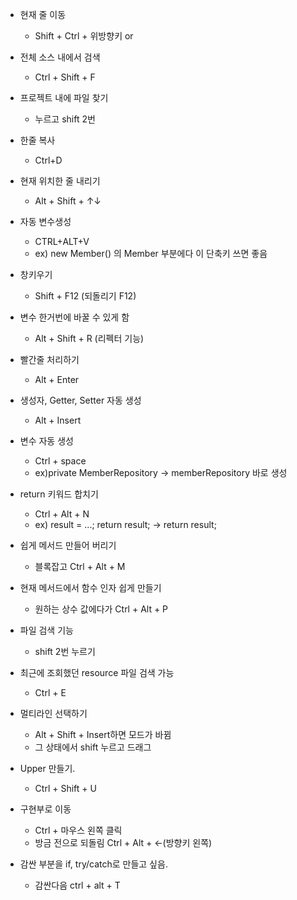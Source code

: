- 현재 줄 이동
  - Shift + Ctrl + 위방향키 or 

- 전체 소스 내에서 검색
  - Ctrl + Shift + F
  
- 프로젝트 내에 파일 찾기
  - <project>누르고 shift 2번
  
- 한줄 복사
  - Ctrl+D

- 현재 위치한 줄 내리기
  - Alt + Shift + ↑↓

- 자동 변수생성
  - CTRL+ALT+V
  - ex) new Member() 의 Member 부분에다 이 단축키 쓰면 좋음

- 창키우기
  - Shift + F12 (되돌리기 F12)
  
- 변수 한거번에 바꿀 수 있게 함
  - Alt + Shift + R (리펙터 기능)
- 빨간줄 처리하기
  - Alt + Enter
- 생성자, Getter, Setter 자동 생성
  - Alt + Insert

- 변수 자동 생성
  - Ctrl + space
  - ex)private MemberRepository -> memberRepository 바로 생성
 
- return 키워드 합치기
  - Ctrl + Alt + N
  - ex) result = ...; return result; -> return result;
  
- 쉽게 메서드 만들어 버리기
  - 블록잡고 Ctrl + Alt + M

- 현재 메서드에서 함수 인자 쉽게 만들기
  - 원하는 상수 값에다가 Ctrl + Alt + P
  
- 파일 검색 기능
  - shift 2번 누르기
  
- 최근에 조회했던 resource 파일 검색 가능
  - Ctrl + E
  
- 멀티라인 선택하기
  - Alt + Shift + Insert하면 모드가 바뀜
  - 그 상태에서 shift 누르고 드래그
  
- Upper 만들기.
  - Ctrl + Shift + U
  
- 구현부로 이동
  - Ctrl + 마우스 왼쪽 클릭
  - 방금 전으로 되돌림 Ctrl + Alt + <-(방향키 왼쪽)

- 감싼 부분을 if, try/catch로 만들고 싶음.
	- 감싼다음 ctrl + alt + T 
